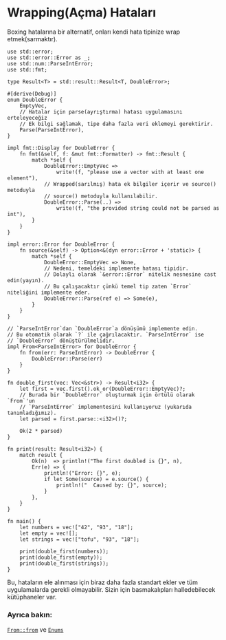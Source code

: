 # Wrapping(Açma) Hataları

Boxing hatalarına bir alternatif, onları kendi hata tipinize wrap etmek(sarmaktır).

```rust,editable
use std::error;
use std::error::Error as _;
use std::num::ParseIntError;
use std::fmt;

type Result<T> = std::result::Result<T, DoubleError>;

#[derive(Debug)]
enum DoubleError {
    EmptyVec,
    // Hatalar için parse(ayrıştırma) hatası uygulamasını erteleyeceğiz
    // Ek bilgi sağlamak, tipe daha fazla veri eklemeyi gerektirir.
    Parse(ParseIntError),
}

impl fmt::Display for DoubleError {
    fn fmt(&self, f: &mut fmt::Formatter) -> fmt::Result {
        match *self {
            DoubleError::EmptyVec =>
                write!(f, "please use a vector with at least one element"),
            // Wrapped(sarılmış) hata ek bilgiler içerir ve source() metoduyla 
            // source() metoduyla kullanılabilir.
            DoubleError::Parse(..) =>
                write!(f, "the provided string could not be parsed as int"),
        }
    }
}

impl error::Error for DoubleError {
    fn source(&self) -> Option<&(dyn error::Error + 'static)> {
        match *self {
            DoubleError::EmptyVec => None,
            // Nedeni, temeldeki implemente hatası tipidir. 
            // Dolaylı olarak `&error::Error` nitelik nesnesine cast edin(yayın). 
            // Bu çalışacaktır çünkü temel tip zaten `Error` niteliğini implemente eder.
            DoubleError::Parse(ref e) => Some(e),
        }
    }
}

// `ParseIntError`dan `DoubleError`a dönüşümü implemente edin.
// Bu otomatik olarak `?` ile çağrılacaktır. `ParseIntError` ise
// `DoubleError` dönüştürülmelidir.
impl From<ParseIntError> for DoubleError {
    fn from(err: ParseIntError) -> DoubleError {
        DoubleError::Parse(err)
    }
}

fn double_first(vec: Vec<&str>) -> Result<i32> {
    let first = vec.first().ok_or(DoubleError::EmptyVec)?;
    // Burada bir `DoubleError` oluşturmak için örtülü olarak `From`'un 
    // `ParseIntError` implementesini kullanıyoruz (yukarıda tanımladığımız).
    let parsed = first.parse::<i32>()?;

    Ok(2 * parsed)
}

fn print(result: Result<i32>) {
    match result {
        Ok(n)  => println!("The first doubled is {}", n),
        Err(e) => {
            println!("Error: {}", e);
            if let Some(source) = e.source() {
                println!("  Caused by: {}", source);
            }
        },
    }
}

fn main() {
    let numbers = vec!["42", "93", "18"];
    let empty = vec![];
    let strings = vec!["tofu", "93", "18"];

    print(double_first(numbers));
    print(double_first(empty));
    print(double_first(strings));
}
```

Bu, hataların ele alınması için biraz daha fazla standart ekler ve tüm uygulamalarda gerekli olmayabilir. Sizin için basmakalıpları halledebilecek kütüphaneler var.

### Ayrıca bakın:

[`From::from`][from] ve [`Enums`][enums]

[from]: https://doc.rust-lang.org/std/convert/trait.From.html
[enums]: ../../custom_types/enum.md

